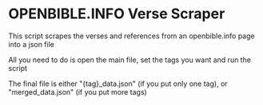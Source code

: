 # OPENBIBLE.INFO Verse Scraper
This script scrapes the verses and references from an openbible.info page into a json file

All you need to do is open the main file, set the tags you want and run the script

The final file is either "{tag}_data.json" (if you put only one tag), or "merged_data.json" (if you put more tags)
